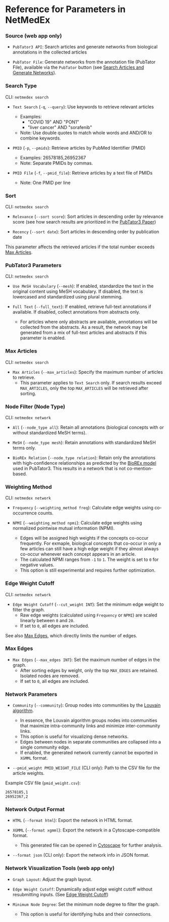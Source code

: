 # Reference for Parameters in NetMedEx

### Source (web app only)

* `PubTator3 API`: Search articles and generate networks from biological annotations in the collected articles

* `PubTator File`: Generate networks from the annotation file (PubTator File), available via the `PubTator` button (see [Search Articles and Generate Networks](web_app_guides.md#search-articles-and-generate-networks-default)).


### Search Type

CLI: `netmedex search`

* `Text Search` (`-q`, `--query`): Use keywords to retrieve relevant articles 
    - Examples:
        - "COVID 19" AND "PON1"
        - "liver cancer" AND "sorafenib"  
    - Note: Use double quotes to match whole words and AND/OR to combine keywords.

* `PMID` (`-p`, `--pmids`): Retrieve articles by PubMed Identifier (PMID)
    - Examples: 26578185,26952367
    - Note: Separate PMIDs by commas.

* `PMID File` (`-f`, `--pmid_file`): Retrieve articles by a text file of PMIDs
    - Note: One PMID per line 

### Sort

CLI: `netmedex search`

* `Relevance` (`--sort score`): Sort articles in descending order by relevance score (see how search results are prioritized in the <a href="https://academic.oup.com/nar/article/52/W1/W540/7640526" target="_blank">PubTator3 Paper</a>)

* `Recency` (`--sort date`): Sort articles in descending order by publication date 

This parameter affects the retrieved articles if the total number exceeds [Max Articles](#max-articles).

### PubTator3 Parameters

CLI: `netmedex search`

* `Use MeSH Vocabulary` (`--mesh`): If enabled, standardize the text in the original content using MeSH vocabulary. If disabled, the text is lowercased and standardized using plural stemming.

* `Full Text` (`--full_text`): If enabled, retrieve full-text annotations if available. If disabled, collect annotations from abstracts only.
    - For articles where only abstracts are available, annotations will be collected from the abstracts. As a result, the network may be generated from a mix of full-text articles and abstracts if this parameter is enabled.

### Max Articles

CLI: `netmedex search`

* `Max Articles` (`--max_articles`): Specify the maximum number of articles to retrieve.
    - This parameter applies to `Text Search` only. If search results exceed `MAX_ARTICLES`, only the top `MAX_ARTICLES` will be retrieved after sorting.

### Node Filter (Node Type)

CLI: `netmedex network`

* `All` (`--node_type all`): Retain all annotations (biological concepts with or without standardized MeSH terms).

* `MeSH` (`--node_type mesh`): Retain annotations with standardized MeSH terms only.

* `BioREx Relation` (`--node_type relation`): Retain only the annotations with high-confidence relationships as predicted by the <a href="https://www.sciencedirect.com/science/article/pii/S1532046423002083?via%3Dihub" target="_blank">BioREx model</a> used in PubTator3. This results in a network that is not co-mention-based.

### Weighting Method

CLI: `netmedex network`

* `Frequency` (`--weighting_method freq`): Calculate edge weights using co-occurrence counts.

* `NPMI` (`--weighting_method npmi`): Calculate edge weights using normalized pointwise mutual information (NPMI).
    - Edges will be assigned high weights if the concepts co-occur frequently. For exmaple, biological concepts that co-occur in only a few articles can still have a high edge weight if they almost always co-occur whenever each concept appears in an article.
    - The calculated NPMI ranges from `-1` to `1`. The weight is set to `0` for negative values. 
    - This option is still experimental and requires further optimization.    

### Edge Weight Cutoff

CLI: `netmedex network`

* `Edge Weight Cutoff` (`--cut_weight INT`): Set the minimum edge weight to filter the graph.
    - Raw edge weights (calculated using `Frequency` or `NPMI`) are scaled linearly between `0` and `20`. 
    - If set to `0`, all edges are included.

See also [Max Edges](#max-edges), which directly limits the number of edges.


### Max Edges

* `Max Edges` (`--max_edges INT`): Set the maximum number of edges in the graph.
    - After sorting edges by weight, only the top `MAX_EDGES` are retained. Isolated nodes are removed.
    - If set to `0`, all edges are included.


### Network Parameters

* `Community` (`--community`): Group nodes into communities by the <a href="https://iopscience.iop.org/article/10.1088/1742-5468/2008/10/P10008" target="_blank">Louvain algorithm</a>.
    - In essence, the Louvain algorithm groups nodes into communities that maximize intra-community links and minimize inter-community links.
    - This option is useful for visualizing dense networks.
    - Edges between nodes in separate communities are collapsed into a single community edge.
    - If enabled, the generated network currently cannot be exported in `XGMML` format.

* `--pmid_weight PMID_WEIGHT_FILE` (CLI only): Path to the CSV file for the article weights.

Example CSV file (`pmid_weight.csv`):
```
26578185,1
26952367,2
```


### Network Output Format

* `HTML` (`--format html`): Export the network in HTML format.

* `XGMML` (`--format xgmml`):  Export the network in a Cytoscape-compatible format.
    - This generated file can be opened in <a href="https://cytoscape.org/" target="_blank">Cytoscape</a> for further analysis.

* `--format json` (CLI only): Export the network info in JSON format.


### Network Visualization Tools (web app only)

* `Graph Layout`: Adjust the graph layout.

* `Edge Weight Cutoff`: Dynamically adjust edge weight cutoff without resubmitting inputs. (See [Edge Weight Cutoff](#edge-weight-cutoff))

* `Minimum Node Degree`: Set the minimum node degree to filter the graph. 
    - This option is useful for identifying hubs and their connections. 
